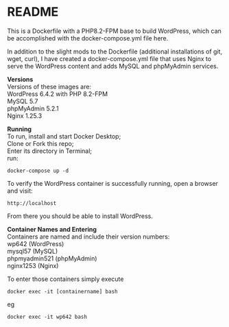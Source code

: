 # README
This is a Dockerfile with a PHP8.2-FPM base to build WordPress, which can be accomplished with the docker-compose.yml file here.

In addition to the slight mods to the Dockerfile (additional installations of git, wget, curl), I have created a docker-compose.yml file that uses Nginx to serve the WordPress content and adds MySQL and phpMyAdmin services.

**Versions**  
Versions of these images are:  
WordPress 6.4.2 with PHP 8.2-FPM  
MySQL 5.7  
phpMyAdmin 5.2.1  
Nginx 1.25.3

**Running**   
To run, install and start Docker Desktop;  
Clone or Fork this repo;  
Enter its directory in Terminal;  
run: 
```
docker-compose up -d
```
To verify the WordPress container is successfully running, open a browser and visit:   
```
http://localhost
```
From there you should be able to install WordPress. 

**Container Names and Entering**  
Containers are named and include their version numbers:   
wp642 (WordPress)  
mysql57 (MySQL)   
phpmyadmin521 (phpMyAdmin)   
nginx1253 (Nginx)   


To enter those containers simply execute
```
docker exec -it [containername] bash
```
eg
```
docker exec -it wp642 bash
```

